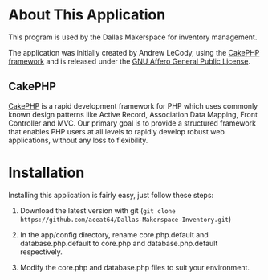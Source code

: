 About This Application
======================

This program is used by the Dallas Makerspace for inventory management.

The application was initially created by Andrew LeCody, using the [CakePHP framework](http://www.cakephp.org "CakePHP - the rapid development PHP framework") and is released under the [GNU Affero General Public License](http://www.gnu.org/licenses/agpl.html).

CakePHP
-------

[CakePHP](http://www.cakephp.org "CakePHP - the rapid development PHP framework") is a rapid development framework for PHP which uses commonly known design patterns like Active Record, Association Data Mapping, Front Controller and MVC. Our primary goal is to provide a structured framework that enables PHP users at all levels to rapidly develop robust web applications, without any loss to flexibility.


Installation
============

Installing this application is fairly easy, just follow these steps:

1. Download the latest version with git (`git clone https://github.com/aceat64/Dallas-Makerspace-Inventory.git`)

2. In the app/config directory, rename core.php.default and database.php.default to core.php and database.php.default respectively.

3. Modify the core.php and database.php files to suit your environment.
